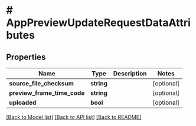 # # AppPreviewUpdateRequestDataAttributes

## Properties

Name | Type | Description | Notes
------------ | ------------- | ------------- | -------------
**source_file_checksum** | **string** |  | [optional] 
**preview_frame_time_code** | **string** |  | [optional] 
**uploaded** | **bool** |  | [optional] 

[[Back to Model list]](../../README.md#documentation-for-models) [[Back to API list]](../../README.md#documentation-for-api-endpoints) [[Back to README]](../../README.md)


